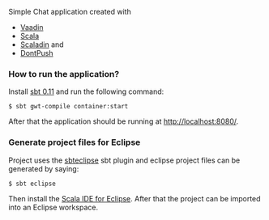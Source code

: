 Simple Chat application created with
  * [Vaadin](http://vaadin.com)
  * [Scala](https://scala-lang.org)
  * [Scaladin](https://vaadin.com/directory#addon/scaladin) and
  * [DontPush](https://vaadin.com/directory#addon/dontpush-ozonelayer)

### How to run the application?

Install [sbt 0.11](https://github.com/harrah/xsbt/wiki) and run the following command:

    $ sbt gwt-compile container:start

After that the application should be running at [http://localhost:8080/](http://localhost:8080/).

### Generate project files for Eclipse

Project uses the [sbteclipse](https://github.com/typesafehub/sbteclipse) sbt plugin and eclipse project files can be generated by saying:

    $ sbt eclipse

Then install the [Scala IDE for Eclipse](http://www.scala-ide.org/).
After that the project can be imported into an Eclipse workspace.

